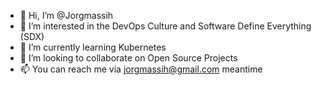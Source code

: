 - 👋 Hi, I’m @Jorgmassih
- 👀 I’m interested in the DevOps Culture and Software Define Everything (SDX)
- 🌱 I’m currently learning Kubernetes
- 💞️ I’m looking to collaborate on Open Source Projects
- 📫 You can reach me via jorgmassih@gmail.com meantime

<!---
Jorgmassih/Jorgmassih is a ✨ special ✨ repository because its `README.md` (this file) appears on your GitHub profile.
You can click the Preview link to take a look at your changes.
--->
